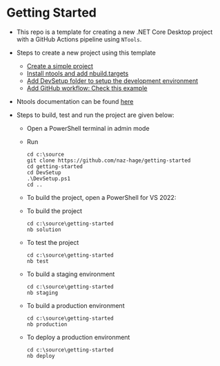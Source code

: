 # Getting Started
- This repo is a template for creating a new .NET Core Desktop project with a GitHub Actions pipeline using `NTools`.

- Steps to create a new project using this template
  - [Create a simple project](docs/01-first-steps.md)
  - [Install ntools and add nbuild.targets](docs/02-nbuild.targets.md)
  - [Add DevSetup folder to setup the development environment](docs/03-dev-setup.md)
  - [Add GitHub workflow: Check this example](.github/workflows/dotnet-desktop.yml)


- Ntools documentation can be found [here](https://naz-hage.github.io/ntools/)
- Steps to build, test and run the project are given below:
  - Open a PowerShell terminal in admin mode
  - Run 
    ```shell
    cd c:\source
    git clone https://github.com/naz-hage/getting-started
    cd getting-started
    cd DevSetup
    .\DevSetup.ps1
    cd ..
    ```
  - To build the project, open a PowerShell for VS 2022:
  - To build the project
    ```shell
    cd c:\source\getting-started
    nb solution
    ```
  - To test the project
    ```shell
    cd c:\source\getting-started
    nb test
    ```
  - To build a staging environment
    ```shell
    cd c:\source\getting-started
    nb staging
    ```
  
  - To build a production environment
    ```shell
    cd c:\source\getting-started
    nb production
    ```
  - To deploy a production environment
    ```shell
    cd c:\source\getting-started
    nb deploy
    ```
